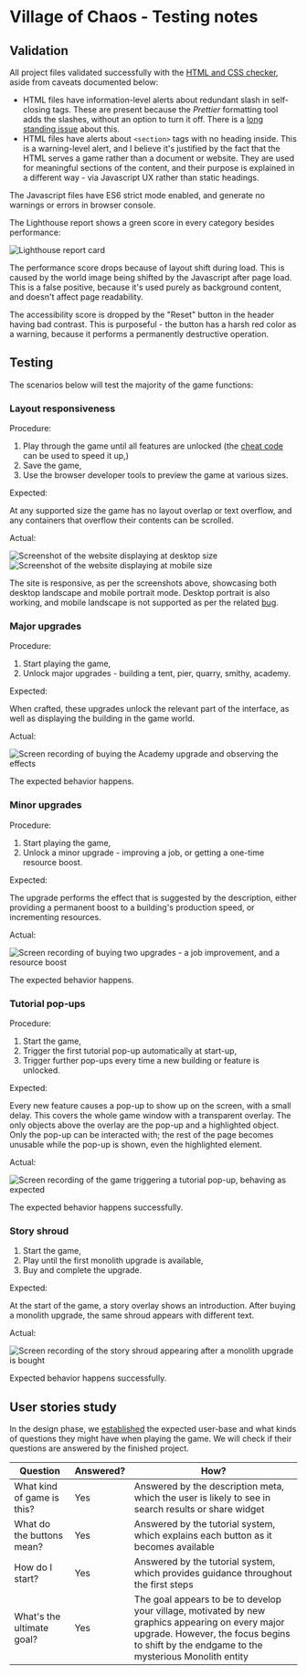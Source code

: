 # Village of Chaos - Testing notes

## Validation

All project files validated successfully with the [HTML and CSS checker](https://validator.w3.org/nu), aside from caveats documented below:

-   HTML files have information-level alerts about redundant slash in self-closing tags. These are present because the _Prettier_ formatting tool adds the slashes, without an option to turn it off. There is a [long standing issue](https://github.com/prettier/prettier/issues/5246) about this.
-   HTML files have alerts about `<section>` tags with no heading inside. This is a warning-level alert, and I believe it's justified by the fact that the HTML serves a game rather than a document or website. They are used for meaningful sections of the content, and their purpose is explained in a different way - via Javascript UX rather than static headings.

The Javascript files have ES6 strict mode enabled, and generate no warnings or errors in browser console.

The Lighthouse report shows a green score in every category besides performance:

![Lighthouse report card](lighthouse.png)

The performance score drops because of layout shift during load. This is caused by the world image being shifted by the Javascript after page load. This is a false positive, because it's used purely as background content, and doesn't affect page readability.

The accessibility score is dropped by the "Reset" button in the header having bad contrast. This is purposeful - the button has a harsh red color as a warning, because it performs a permanently destructive operation.

## Testing

The scenarios below will test the majority of the game functions:

### Layout responsiveness

Procedure:

1.  Play through the game until all features are unlocked (the [cheat code](../README.md#important-notes) can be used to speed it up,)
2.  Save the game,
3.  Use the browser developer tools to preview the game at various sizes.

Expected:

At any supported size the game has no layout overlap or text overflow, and any containers that overflow their contents can be scrolled.

Actual:

![Screenshot of the website displaying at desktop size](testing/layout-desktop.png)
![Screenshot of the website displaying at mobile size](testing/layout-mobile.png)

The site is responsive, as per the screenshots above, showcasing both desktop landscape and mobile portrait mode. Desktop portrait is also working, and mobile landscape is not supported as per the related [bug](../README.md#bugs).

### Major upgrades

Procedure:

1.  Start playing the game,
2.  Unlock major upgrades - building a tent, pier, quarry, smithy, academy.

Expected:

When crafted, these upgrades unlock the relevant part of the interface, as well as displaying the building in the game world.

Actual:

![Screen recording of buying the Academy upgrade and observing the effects](testing/major-upgrade.gif)

The expected behavior happens.

### Minor upgrades

Procedure:

1.  Start playing the game,
2.  Unlock a minor upgrade - improving a job, or getting a one-time resource boost.

Expected:

The upgrade performs the effect that is suggested by the description, either providing a permanent boost to a building's production speed, or incrementing resources.

Actual:

![Screen recording of buying two upgrades - a job improvement, and a resource boost](testing/minor-upgrade.gif)

The expected behavior happens.

### Tutorial pop-ups

Procedure:

1.  Start the game,
2.  Trigger the first tutorial pop-up automatically at start-up,
3.  Trigger further pop-ups every time a new building or feature is unlocked.

Expected:

Every new feature causes a pop-up to show up on the screen, with a small delay. This covers the whole game window with a transparent overlay. The only objects above the overlay are the pop-up and a highlighted object. Only the pop-up can be interacted with; the rest of the page becomes unusable while the pop-up is shown, even the highlighted element.

Actual:

![Screen recording of the game triggering a tutorial pop-up, behaving as expected](testing/tutorial.gif)

The expected behavior happens successfully.

### Story shroud

1.  Start the game,
2.  Play until the first monolith upgrade is available,
3.  Buy and complete the upgrade.

Expected:

At the start of the game, a story overlay shows an introduction. After buying a monolith upgrade, the same shroud appears with different text.

Actual:

![Screen recording of the story shroud appearing after a monolith upgrade is bought](testing/story.gif)

Expected behavior happens successfully.

## User stories study

In the design phase, we [established](DESIGN.md#user-stories) the expected user-base and what kinds of questions they might have when playing the game. We will check if their questions are answered by the finished project.

| Question                   | Answered? | How?                                                                                                                                                                                            |
|----------------------------|-----------|-------------------------------------------------------------------------------------------------------------------------------------------------------------------------------------------------|
| What kind of game is this? | Yes       | Answered by the description meta, which the user is likely to see in search results or share widget                                                                                             |
| What do the buttons mean?  | Yes       | Answered by the tutorial system, which explains each button as it becomes available                                                                                                             |
| How do I start?            | Yes       | Answered by the tutorial system, which provides guidance throughout the first steps                                                                                                             |
| What's the ultimate goal?  | Yes       | The goal appears to be to develop your village, motivated by new graphics appearing on every major upgrade. However, the focus begins to shift by the endgame to the mysterious Monolith entity |
